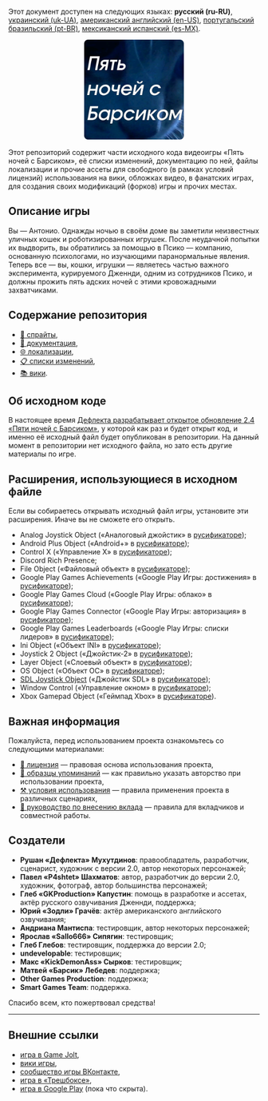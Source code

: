 Этот документ доступен на следующих языках: **русский (ru-RU)**, [украинский (uk-UA)](/docs/README_uk-UA.md), [американский английский (en-US)](/README.md), [португальский бразильский (pt-BR)](/docs/README_pt-BR.md), [мексиканский испанский (es-MX)](/docs/README_es-MX.md).

<p align="center">
  <img src="/sprites/repo_icon_ru-RU.png" alt="Значок репозитория с текстом «Пять ночей с Барсиком»" width="200" />
</p>

Этот репозиторий содержит части исходного кода видеоигры «Пять ночей с Барсиком», её списки изменений, документацию по ней, файлы локализации и прочие ассеты для свободного (в рамках условий лицензий) использования на вики, обложках видео, в фанатских играх, для создания своих модификаций (форков) игры и прочих местах.

## Описание игры

Вы — Антонио. Однажды ночью в своём доме вы заметили неизвестных уличных кошек и роботизированных игрушек. После неудачной попытки их выдворить, вы обратились за помощью в Псико — компанию, основанную психологами, но изучающими паранормальные явления. Теперь все — вы, кошки, игрушки — являетесь частью важного эксперимента, курируемого Дженнди, одним из сотрудников Псико, и должны прожить пять адских ночей с этими кровожадными захватчиками.

## Содержание репозитория

* [👾 спрайты](/sprites/),
* [📖 документация](/docs/),
* [🌐 локализации](/langs/),
* [📋 списки изменений](/changelogs/),
* [📚 вики](/wiki/).

## Об исходном коде

В настоящее время [Дефлекта разрабатывает открытое обновление 2.4 «Пяти ночей с Барсиком»](https://github.com/RushanM/Five-Nights-with-Barsik/issues/2), у которой как раз и будет открыт код, и именно её исходный файл будет опубликован в репозитории. На данный момент в репозитории нет исходного файла, но зато есть другие материалы по игре.

## Расширения, использующиеся в исходном файле

Если вы собираетесь открывать исходный файл игры, установите эти расширения. Иначе вы не сможете его открыть.

* Analog Joystick Object («Аналоговый джойстик» в [русификаторе](https://github.com/RushanM/Clickteam-Fusion-2.5-Russian-Language));
* Android Plus Object («Android+» в [русификаторе](https://github.com/RushanM/Clickteam-Fusion-2.5-Russian-Language));
* Control X («Управление X» в [русификаторе](https://github.com/RushanM/Clickteam-Fusion-2.5-Russian-Language));
* Discord Rich Presence;
* File Object («Файловый объект» в [русификаторе](https://github.com/RushanM/Clickteam-Fusion-2.5-Russian-Language));
* Google Play Games Achievements («Google Play Игры: достижения» в [русификаторе](https://github.com/RushanM/Clickteam-Fusion-2.5-Russian-Language));
* Google Play Games Cloud («Google Play Игры: облако» в [русификаторе](https://github.com/RushanM/Clickteam-Fusion-2.5-Russian-Language));
* Google Play Games Connector («Google Play Игры: авторизация» в [русификаторе](https://github.com/RushanM/Clickteam-Fusion-2.5-Russian-Language));
* Google Play Games Leaderboards («Google Play Игры: списки лидеров» в [русификаторе](https://github.com/RushanM/Clickteam-Fusion-2.5-Russian-Language));
* Ini Object («Объект INI» в [русификаторе](https://github.com/RushanM/Clickteam-Fusion-2.5-Russian-Language));
* Joystick 2 Object («Джойстик-2» в [русификаторе](https://github.com/RushanM/Clickteam-Fusion-2.5-Russian-Language));
* Layer Object («Слоевый объект» в [русификаторе](https://github.com/RushanM/Clickteam-Fusion-2.5-Russian-Language));
* OS Object («Объект ОС» в [русификаторе](https://github.com/RushanM/Clickteam-Fusion-2.5-Russian-Language));
* [SDL Joystick Object](https://gitlab.com/PiKeyAr/SDLJoystick/-/releases) («Джойстик SDL» в [русификаторе](https://github.com/RushanM/Clickteam-Fusion-2.5-Russian-Language));
* Window Control («Управление окном» в [русификаторе](https://github.com/RushanM/Clickteam-Fusion-2.5-Russian-Language));
* Xbox Gamepad Object («Геймпад Xbox» в [русификаторе](https://github.com/RushanM/Clickteam-Fusion-2.5-Russian-Language)).

## Важная информация

Пожалуйста, перед использованием проекта ознакомьтесь со следующими материалами:

* [📜 лицензия](/docs/LICENSE_ru-RU.md) — правовая основа использования проекта,
* [👤 образцы упоминаний](/docs/ATTRIBUTION_ru-RU.md) — как правильно указать авторство при использовании проекта,
* [⚒️ условия использования](/docs/TERMS_OF_USE_ru-RU.md) — правила применения проекта в различных сценариях,
* [🤝 руководство по внесению вклада](/docs/CONTRIBUTING_ru-RU.md) — правила для вкладчиков и совместной работы.

## Создатели

* **Рушан «Дефлекта» Мухутдинов**: правообладатель, разработчик, сценарист, художник с версии 2.0, автор некоторых персонажей;
* **Павел «P4shtet» Шахматов**: автор, разработчик до версии 2.0, художник, фотограф, автор большинства персонажей;
* **Глеб «GKProduction» Капустин**: помощь в разработке и ассетах, актёр русского озвучивания Дженнди, поддержка;
* **Юрий «Зодли» Грачёв**: актёр американского английского озвучивания;
* **Андриана Мантиспа**: тестировщик, автор некоторых персонажей;
* **Ярослав «Sallo666» Сипягин**: тестировщик;
* **Глеб Глебов**: тестировщик, поддержка до версии 2.0;
* **undevelopable**: тестировщик;
* **Макс «KickDemonAss» Сырков**: тестировщик;
* **Матвей «Барсик» Лебедев**: поддержка;
* **Other Games Production**: поддержка;
* **Smart Games Team**: поддержка.

Спасибо всем, кто пожертвовал средства!

---

## Внешние ссылки

* [игра в Game Jolt](https://gamejolt.com/games/fnwb/653514),
* [вики игры](https://five-nights-with-barsik.fandom.com/ru/wiki/Вики_серий_«Одна_ночь_с_Котей»_и_«Пять_ночей_с_Барсиком»),
* [сообщество игры ВКонтакте](https://vk.com/fivenightswithbarsik),
* [игра в «Трешбоксе»](https://trashbox.ru/link/pyat-nochej-u-barsika-android),
* [игра в Google Play](https://play.google.com/store/apps/details?id=ru.deflecta.fnwb) (пока что скрыта).
